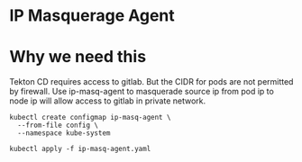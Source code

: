 IP Masquerage Agent
===

# Why we need this

Tekton CD requires access to gitlab. But the CIDR for pods are not permitted by firewall. Use ip-masq-agent to masquerade source ip from pod ip to node ip will allow access to gitlab in private network.

```
kubectl create configmap ip-masq-agent \
  --from-file config \
  --namespace kube-system

kubectl apply -f ip-masq-agent.yaml
```
